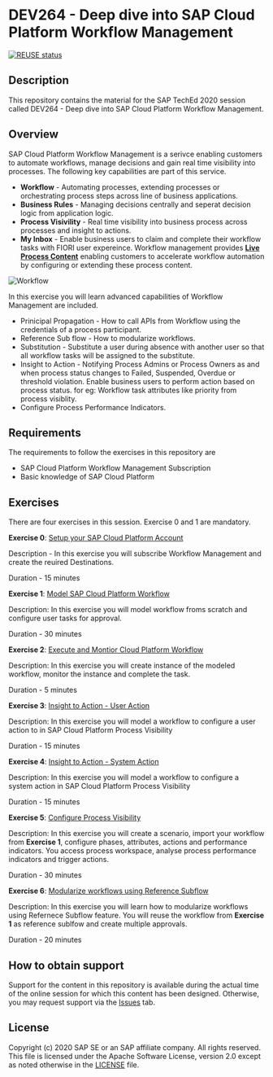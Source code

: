 # DEV264 - Deep dive into SAP Cloud Platform Workflow Management

[![REUSE status](https://api.reuse.software/badge/github.com/SAP-samples/teched2020-DEV264)](https://api.reuse.software/info/github.com/SAP-samples/teched2020-DEV264)

## Description

This repository contains the material for the SAP TechEd 2020 session called DEV264 - Deep dive into SAP Cloud Platform Workflow Management.

## Overview

SAP Cloud Platform Workflow Management is a serivce enabling customers to automate workflows, manage decisions and gain real time visibility into processes.
The following key capabilities are part of this service.
- **Workflow** - Automating processes, extending processes or orchestrating process steps across line of business applications.
- **Business Rules** - Managing decisions centrally and seperat decision logic from application logic.
- **Process Visivility** - Real time visibility into business process across processes and insight to actions.
- **My Inbox** - Enable business users to claim and complete their workflow tasks with FIORI user expereince. 
Workflow management provides [**Live Process Content**](https://api.sap.com/themes/WorkflowManagement) enabling customers to accelerate workflow automation by configuring or extending these process content.

![Workflow](https://github.com/SAP-samples/teched2020-DEV264/blob/main/exercises/images/workflowmanagement.png?raw=true)

In this exercise you will learn advanced capabilities of Workflow Management are included.
- Prinicipal Propagation - How to call APIs from Workflow using the credentials of a process participant.
- Reference Sub flow - How to modularize workflows.
- Substitution - Substitute a user during absence with another user so that all workflow tasks will be assigned to the substitute.
- Insight to Action - Notifying Process Admins or Process Owners as and when process status changes to Failed, Suspended, Overdue or threshold violation. Enable business users to perform action based on process status. for eg: Workflow task attributes like priority from process visiblity.
- Configure Process Performance Indicators.

## Requirements

The requirements to follow the exercises in this repository are
- SAP Cloud Platform Workflow Management Subscription
- Basic knowledge of SAP Cloud Platform

## Exercises
There are four exercises in this session. Exercise 0 and 1 are mandatory.

**Exercise 0**: [Setup your SAP Cloud Platform Account](https://github.com/SAP-samples/teched2020-DEV264/blob/main/exercises/Exercise0/DEV264%20-%20Setup%20SAP%20%20Cloud%20Platform%20Trial%20Account.pdf) 

 Description - In this exercise you will subscribe Workflow Management and create the reuired Destinations.

 Duration - 15 minutes

**Exercise 1**: [Model SAP Cloud Platform Workflow](https://github.com/SAP-samples/teched2020-DEV264/blob/main/exercises/Exercise1/DEV264%20-%20Model%20Investment%20Approval%20Workfow.pdf)

Description: In this exercise you will model workflow froms scratch and configure user tasks for approval.

Duration - 30 minutes

**Exercise 2**: [Execute and Montior Cloud Platform Workflow](https://github.com/SAP-samples/teched2020-DEV264/blob/main/exercises/Exercise2/DEV264%20-%20Execute%20and%20Monitor%20Workflow.pdf)

Description: In this exercise you will create instance of the modeled workflow, monitor the instance and complete the task.

Duration - 5 minutes

**Exercise 3**: [Insight to Action - User Action](https://github.com/SAP-samples/teched2020-DEV264/blob/main/exercises/Exercise3/DEV264%20-%20Restart%20Workflow%20%20-%20Insight%20to%20Action.pdf)

Description: In this exercise you will model a workflow to configure a user action to in SAP Cloud Platform Process Visibility

Duration - 15 minutes

**Exercise 4**: [Insight to Action - System Action](https://github.com/SAP-samples/teched2020-DEV264/blob/main/exercises/Exercise4/DEV264%20-%20Notify%20Process%20Administrators%20-%20Insight%20to%20Action.pdf)

Description: In this exercise you will model a workflow to configure a system action in SAP Cloud Platform Process Visibility

Duration - 15 minutes

**Exercise 5**: [Configure Process Visibility](https://github.com/SAP-samples/teched2020-DEV264/blob/main/exercises/Exercise5/DEV264%20-%20Gain%20Process%20Visibility.pdf)

Description: In this exercise you will create a scenario, import your workflow from **Exercise 1**, configure phases, attributes, actions and performance indicators. You access process workspace, analyse process  performance indicators and trigger actions.

Duration - 30 minutes

**Exercise 6**: [Modularize workflows using Reference Subflow](https://github.com/SAP-samples/teched2020-DEV264/blob/main/exercises/Exercise6/DEV264%20-%20%20Modularize%20workflows%20using%20Reference%20Subflow.pdf)

Description: In this exercise you will learn how to modularize workflows using Refernece Subflow feature. You will reuse the workflow from **Exercise 1** as reference sublfow and create multiple approvals.

Duration - 20 minutes


## How to obtain support

Support for the content in this repository is available during the actual time of the online session for which this content has been designed. Otherwise, you may request support via the [Issues](../../issues) tab.

## License
Copyright (c) 2020 SAP SE or an SAP affiliate company. All rights reserved. This file is licensed under the Apache Software License, version 2.0 except as noted otherwise in the [LICENSE](LICENSES/Apache-2.0.txt) file.


